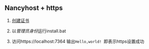Nancyhost + https
---

1. [创建证书](https://github.com/guobinqiu/csharp_nancyhost_https/blob/master/certs/README.md)

2. 以*管理员身份*运行install.bat

3. 访问https://localhost:7364 输出`Hello,world! `即表示https设置成功
